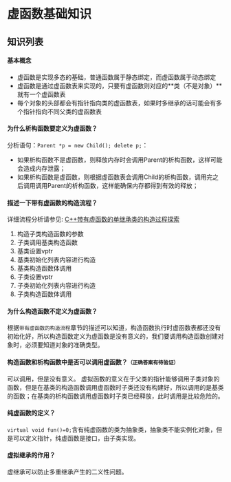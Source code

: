 虚函数基础知识
====
## 知识列表
#### 基本概念
+ 虚函数是实现多态的基础，普通函数属于静态绑定，而虚函数属于动态绑定
+ 虚函数是通过虚函数表来实现的，只要有虚函数则对应的**类（不是对象）**就有一个虚函数表
+ 每个对象的头部都会有指针指向类的虚函数表，如果时多继承的话可能会有多个指针指向不同父类的虚函数表

#### 为什么析构函数要定义为虚函数？
分析语句：`Parent *p = new Child(); delete p;`：
+ 如果析构函数不是虚函数，则释放内存时会调用Parent的析构函数，这样可能会造成内存泄露；
+ 如果析构函数是虚函数，则根据虚函数表会调用Child的析构函数，调用完之后调用调用Parent的析构函数，这样能确保内存都得到有效的释放；

#### 描述一下带有虚函数的构造流程？
详细流程分析请参见: [C++带有虚函数的单继承类的构造过程探索](http://saturnman.blog.163.com/blog/static/557611201081421344244/)

1. 构造子类构造函数的参数
2. 子类调用基类构造函数
3. 基类设置vptr
4. 基类初始化列表内容进行构造
5. 基类构造函数体调用
6. 子类设置vptr
7. 子类初始化列表内容进行构造
8. 子类构造函数体调用

#### 为什么构造函数不定义为虚函数？
根据`带有虚函数的构造流程`章节的描述可以知道，构造函数执行时虚函数表都还没有初始化好，所以构造函数定义为虚函数是没有意义的，我们要调用构造函数创建对象时，必须要知道对象的准确类型。

#### 构造函数和析构函数中是否可以调用虚函数？`（正确答案有待验证）`
可以调用，但是没有意义。
虚拟函数的意义在于父类的指针能够调用子类对象的函数，但是在基类的构造函数调用虚函数时子类还没有构建好，所以调用的是基类的函数；在基类的析构函数调用虚函数时子类已经释放，此时调用是比较危险的。

#### 纯虚函数的定义？
`virtual void fun()=0;`含有纯虚函数的类为抽象类，抽象类不能实例化对象，但是可以定义指针，纯虚函数是接口，由子类实现。

#### 虚拟继承的作用？
虚继承可以防止多重继承产生的二义性问题。
